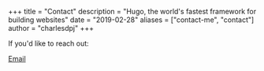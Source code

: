 +++
title = "Contact"
description = "Hugo, the world's fastest framework for building websites"
date = "2019-02-28"
aliases = ["contact-me", "contact"]
author = "charlesdpj"
+++

If you'd like to reach out:

[Email](charlesdpj78@gmail.com)

